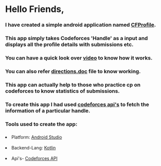 # Hello Friends, 
### I have created a simple android application named <a href = "https://www.amazon.in/dp/B095CX7BNR/ref=cm_sw_r_wa_apa_glt_fabc_TXMNKE85TK3D6KE6QJA3">CFProfile</a>.
### This app simply takes Codeforces 'Handle' as a input and displays all the profile details with submissions etc.
### You can have a quick look over <a href = "https://drive.google.com/file/d/1x5wOZqhRNDoxn1JrUG05S-ICxjIDMHdw/view?usp=sharing" target = _blank>video</a> to know how it works.
### You can also refer <a href = "https://docs.google.com/document/d/1isZPRReDTYX16aoqNWyFVMN2e77nQ9r1trJPJJnQeOk/edit?usp=sharing">directions.doc</a> file to know working.
### This app can actually help to those who practice cp on codeforces to know statistics of submissions.
### To create this app I had used <a href = "https://codeforces.com/apiHelp" target = _blank>codeforces api's</a> to fetch the information of a particular handle.
### Tools used to create the app:
### <ol>
<li>Platform: <a href = "https://developer.android.com/studio" target = _blank>Android Studio</a></li><br>
<li>Backend-Lang: <a href = "https://developer.android.com/kotlin?gclsrc=aw.ds&gclid=CjwKCAjwy42FBhB2EiwAJY0yQs3o8U-t9sR2gml9jNy1vScWUfl2eVlwOc-3SNpPzOeMRr4txjLwhRoCfoMQAvD_BwE" target = _blank>Kotlin</a></li><br>
<li>Api's- <a href = "https://codeforces.com/apiHelp" target = _blank>Codeforces API</a></li><br>
</ol> 
